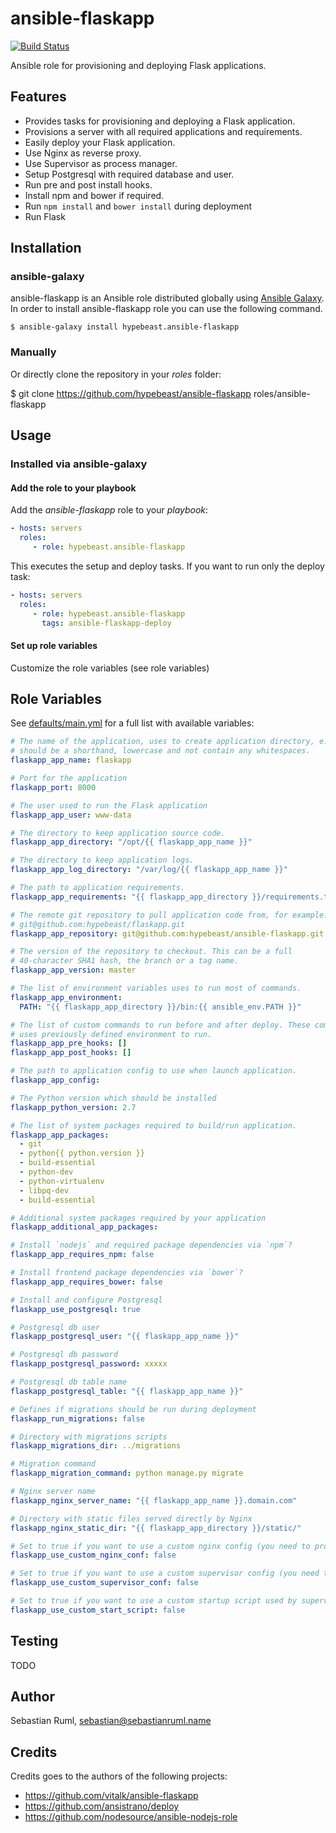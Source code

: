 # ansible-flaskapp

[![Build Status](https://travis-ci.org/hypebeast/ansible-flaskapp.svg?branch=master)](https://travis-ci.org/hypebeast/ansible-flaskapp)

Ansible role for provisioning and deploying Flask applications.


## Features

  * Provides tasks for provisioning and deploying a Flask application.
  * Provisions a server with all required applications and requirements.
  * Easily deploy your Flask application.
  * Use Nginx as reverse proxy.
  * Use Supervisor as process manager.
  * Setup Postgresql with required database and user.
  * Run pre and post install hooks.
  * Install npm and bower if required.
  * Run `npm install` and `bower install` during deployment
  * Run Flask


## Installation

### ansible-galaxy

ansible-flaskapp is an Ansible role distributed globally using [Ansible Galaxy](https://galaxy.ansible.com/). In order to install ansible-flaskapp role you can use the following command.

```
$ ansible-galaxy install hypebeast.ansible-flaskapp
```

### Manually

Or directly clone the repository in your *roles* folder:

  $ git clone https://github.com/hypebeast/ansible-flaskapp roles/ansible-flaskapp


## Usage

### Installed via ansible-galaxy

#### Add the role to your playbook

Add the *ansible-flaskapp* role to your *playbook*:

```yaml
- hosts: servers
  roles:
     - role: hypebeast.ansible-flaskapp
```

This executes the setup and deploy tasks. If you want to run only the deploy task:

```yaml
- hosts: servers
  roles:
     - role: hypebeast.ansible-flaskapp
       tags: ansible-flaskapp-deploy
```



#### Set up role variables

Customize the role variables (see role variables)


## Role Variables

See [defaults/main.yml](./defaults/main.yml) for a full list with available variables:

```yaml
# The name of the application, uses to create application directory, e.g.
# should be a shorthand, lowercase and not contain any whitespaces.
flaskapp_app_name: flaskapp

# Port for the application
flaskapp_port: 8000

# The user used to run the Flask application
flaskapp_app_user: www-data

# The directory to keep application source code.
flaskapp_app_directory: "/opt/{{ flaskapp_app_name }}"

# The directory to keep application logs.
flaskapp_app_log_directory: "/var/log/{{ flaskapp_app_name }}"

# The path to application requirements.
flaskapp_app_requirements: "{{ flaskapp_app_directory }}/requirements.txt"

# The remote git repository to pull application code from, for example:
# git@github.com:hypebeast/flaskapp.git
flaskapp_app_repository: git@github.com:hypebeast/ansible-flaskapp.git

# The version of the repository to checkout. This can be a full
# 40-character SHA1 hash, the branch or a tag name.
flaskapp_app_version: master

# The list of environment variables uses to run most of commands.
flaskapp_app_environment:
  PATH: "{{ flaskapp_app_directory }}/bin:{{ ansible_env.PATH }}"

# The list of custom commands to run before and after deploy. These commands
# uses previously defined environment to run.
flaskapp_app_pre_hooks: []
flaskapp_app_post_hooks: []

# The path to application config to use when launch application.
flaskapp_app_config:

# The Python version which should be installed
flaskapp_python_version: 2.7

# The list of system packages required to build/run application.
flaskapp_app_packages:
  - git
  - python{{ python.version }}
  - build-essential
  - python-dev
  - python-virtualenv
  - libpq-dev
  - build-essential

# Additional system packages required by your application
flaskapp_additional_app_packages:

# Install `nodejs` and required package dependencies via `npm`?
flaskapp_app_requires_npm: false

# Install frontend package dependencies via `bower`?
flaskapp_app_requires_bower: false

# Install and configure Postgresql
flaskapp_use_postgresql: true

# Postgresql db user
flaskapp_postgresql_user: "{{ flaskapp_app_name }}"

# Postgresql db password
flaskapp_postgresql_password: xxxxx

# Postgresql db table name
flaskapp_postgresql_table: "{{ flaskapp_app_name }}"

# Defines if migrations should be run during deployment
flaskapp_run_migrations: false

# Directory with migrations scripts
flaskapp_migrations_dir: ../migrations

# Migration command
flaskapp_migration_command: python manage.py migrate

# Nginx server name
flaskapp_nginx_server_name: "{{ flaskapp_app_name }}.domain.com"

# Directory with static files served directly by Nginx
flaskapp_nginx_static_dir: "{{ flaskapp_app_directory }}/static/"

# Set to true if you want to use a custom nginx config (you need to provisioning it by yourself)
flaskapp_use_custom_nginx_conf: false

# Set to true if you want to use a custom supervisor config (you need to provisioning it by yourself)
flaskapp_use_custom_supervisor_conf: false

# Set to true if you want to use a custom startup script used by supervisor (you need to provisioning it by yourself)
flaskapp_use_custom_start_script: false
```


## Testing

TODO


## Author

Sebastian Ruml, sebastian@sebastianruml.name


## Credits

Credits goes to the authors of the following projects:

  * https://github.com/vitalk/ansible-flaskapp
  * https://github.com/ansistrano/deploy
  * https://github.com/nodesource/ansible-nodejs-role
